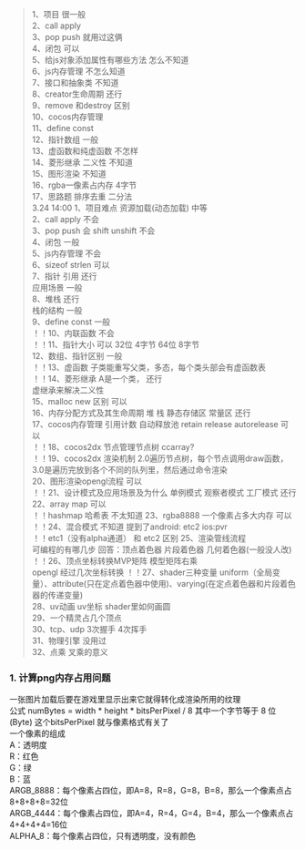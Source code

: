> 1、项目  很一般  
2、call  apply  
3、pop  push  就用过这俩  
4、闭包  可以  
5、给js对象添加属性有哪些方法  怎么不知道  
6、js内存管理  不怎么知道  
7、接口和抽象类 不知道  
8、creator生命周期  还行  
9、remove 和destroy 区别  
10、cocos内存管理  
11、define const  
12、指针数组 一般  
13、虚函数和纯虚函数  不怎样       
14、菱形继承 二义性  不知道  
15、图形渲染 不知道  
16、rgba一像素占内存  4字节  
17、思路题  排序去重   二分法  
3.24 14:00
1、项目难点 资源加载(动态加载)   中等  
2、call apply 不会  
3、pop push  会  shift unshift 不会  
4、闭包 一般  
5、js内存管理  不会  
6、sizeof strlen  可以  
7、指针 引用  还行  
	应用场景  一般  
8、堆栈  还行  
	栈的结构 一般  
9、define  const  一般  
！！10、内联函数  不会  
！！11、指针大小  可以  32位 4字节  64位 8字节  
12、数组、指针区别  一般  
！！13、虚函数  子类能重写父类，多态，每个类头部会有虚函数表  
！！14、菱形继承  A是一个类， 还行  
	虚继承来解决二义性  
15、malloc  new 区别   可以   
16、内存分配方式及其生命周期   堆 栈 静态存储区 常量区  还行  
17、cocos内存管理  引用计数 自动释放池  retain  release autorelease   可以  
！！18、cocos2dx 节点管理节点树  ccarray?  
！！19、cocos2dx 渲染机制 2.0遍历节点树，每个节点调用draw函数，3.0是遍历完放到各个不同的队列里，然后通过命令渲染  
20、图形渲染opengl流程  可以  
！！21、设计模式及应用场景及为什么   单例模式  观察者模式  工厂模式  还行  
22、array map  可以  
	！！hashmap  哈希表  不太知道
23、rgba8888 一个像素占多大内存    可以  
！！24、混合模式  不知道   提到了android: etc2  ios:pvr  
	！！etc1（没有alpha通道） 和 etc2 区别
25、渲染管线流程  
	可编程的有哪几步   回答：顶点着色器 片段着色器  几何着色器(一般没人改)
！！26、顶点坐标转换MVP矩阵   模型矩阵右乘  
		opengl 经过几次坐标转换
！！27、shader三种变量  uniform（全局变量）、attribute(只在定点着色器中使用)、varying(在定点着色器和片段着色器的传递变量)  
28、uv动画 uv坐标
	shader里如何画圆  
29、一个精灵占几个顶点   
30、tcp、udp 	3次握手 4次挥手  
31、物理引擎  没用过  
32、点乘 叉乘的意义  

### 1. 计算png内存占用问题
一张图片加载后要在游戏里显示出来它就得转化成渲染所用的纹理  
公式 numBytes = width * height * bitsPerPixel / 8 
其中一个字节等于 8 位(Byte) 
这个bitsPerPixel 就与像素格式有关了  
一个像素的组成  
A：透明度  
R：红色  
G：绿  
B：蓝  
ARGB_8888：每个像素占四位，即A=8，R=8，G=8，B=8，那么一个像素点占8+8+8+8=32位  
ARGB_4444：每个像素占四位，即A=4，R=4，G=4，B=4，那么一个像素点占4+4+4+4=16位  
ALPHA_8：每个像素占四位，只有透明度，没有颜色